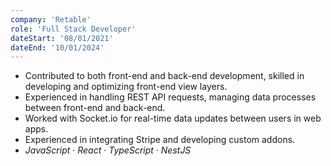```yaml
---
company: 'Retable'
role: 'Full Stack Developer'
dateStart: '08/01/2021'
dateEnd: '10/01/2024'
---
```


- Contributed to both front-end and back-end development, skilled in developing and optimizing front-end view layers.
- Experienced in handling REST API requests, managing data processes between front-end and back-end.
- Worked with Socket.io for real-time data updates between users in web apps.
- Experienced in integrating Stripe and developing custom addons.
- <i>JavaScript</i> · <i>React</i> · <i>TypeScript</i> · <i>NestJS</i>
